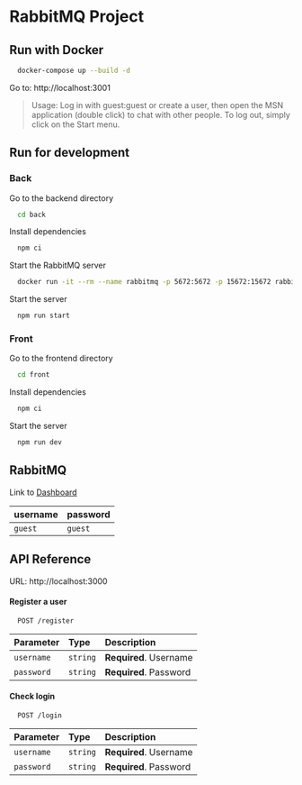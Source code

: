 # RabbitMQ Project

## Run with Docker

```bash
  docker-compose up --build -d
```

Go to: http://localhost:3001

> Usage: Log in with guest:guest or create a user, then open the MSN application (double click) to chat with other people. To log out, simply click on the Start menu.

## Run for development

### Back

Go to the backend directory

```bash
  cd back
```

Install dependencies

```bash
  npm ci
```

Start the RabbitMQ server

```bash
  docker run -it --rm --name rabbitmq -p 5672:5672 -p 15672:15672 rabbitmq:3.13-management
```

Start the server

```bash
  npm run start
```

### Front

Go to the frontend directory

```bash
  cd front
```

Install dependencies

```bash
  npm ci
```

Start the server

```bash
  npm run dev
```

## RabbitMQ

Link to [Dashboard](http://localhost:15672)

| username | password |
| :------- | :------- |
| `guest`  | `guest`  |

## API Reference

URL: http://localhost:3000

#### Register a user

```http
  POST /register
```

| Parameter  | Type     | Description            |
| :--------- | :------- | :--------------------- |
| `username` | `string` | **Required**. Username |
| `password` | `string` | **Required**. Password |

#### Check login

```http
  POST /login
```

| Parameter  | Type     | Description            |
| :--------- | :------- | :--------------------- |
| `username` | `string` | **Required**. Username |
| `password` | `string` | **Required**. Password |
